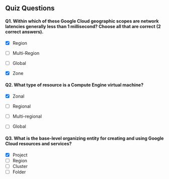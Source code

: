 ## Quiz Questions

#### Q1. Within which of these Google Cloud geographic scopes are network latencies generally less than 1 millisecond? Choose all that are correct (2 correct answers).

- [x] Region
- [ ] Multi-Region
- [ ] Global
- [x] Zone


#### Q2. What type of resource is a Compute Engine virtual machine?

- [x] Zonal
- [ ] Regional
- [ ] Multi-regional
- [ ] Global


#### Q3. What is the base-level organizing entity for creating and using Google Cloud resources and services?

- [x] Project
- [ ] Region
- [ ] Cluster
- [ ] Folder
